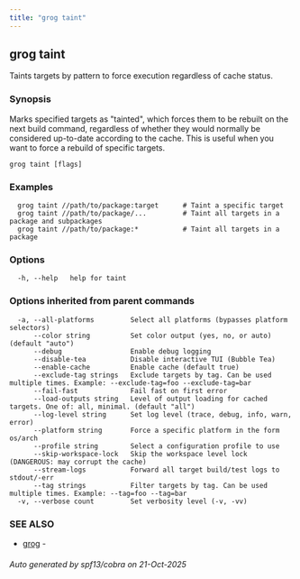 ```yaml
---
title: "grog taint"
---
```

## grog taint

Taints targets by pattern to force execution regardless of cache status.

### Synopsis

Marks specified targets as "tainted", which forces them to be rebuilt on the next build command,
regardless of whether they would normally be considered up-to-date according to the cache.
This is useful when you want to force a rebuild of specific targets.

```
grog taint [flags]
```

### Examples

```
  grog taint //path/to/package:target      # Taint a specific target
  grog taint //path/to/package/...         # Taint all targets in a package and subpackages
  grog taint //path/to/package:*           # Taint all targets in a package
```

### Options

```
  -h, --help   help for taint
```

### Options inherited from parent commands

```
  -a, --all-platforms         Select all platforms (bypasses platform selectors)
      --color string          Set color output (yes, no, or auto) (default "auto")
      --debug                 Enable debug logging
      --disable-tea           Disable interactive TUI (Bubble Tea)
      --enable-cache          Enable cache (default true)
      --exclude-tag strings   Exclude targets by tag. Can be used multiple times. Example: --exclude-tag=foo --exclude-tag=bar
      --fail-fast             Fail fast on first error
      --load-outputs string   Level of output loading for cached targets. One of: all, minimal. (default "all")
      --log-level string      Set log level (trace, debug, info, warn, error)
      --platform string       Force a specific platform in the form os/arch
      --profile string        Select a configuration profile to use
      --skip-workspace-lock   Skip the workspace level lock (DANGEROUS: may corrupt the cache)
      --stream-logs           Forward all target build/test logs to stdout/-err
      --tag strings           Filter targets by tag. Can be used multiple times. Example: --tag=foo --tag=bar
  -v, --verbose count         Set verbosity level (-v, -vv)
```

### SEE ALSO

* [grog](/reference/cli/grog/)	 -

###### Auto generated by spf13/cobra on 21-Oct-2025
